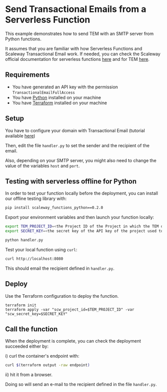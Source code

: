 # Send Transactional Emails from a Serverless Function

This example demonstrates how to send TEM with an SMTP server from Python functions.

It assumes that you are familiar with how Serverless Functions and Scaleway Transactional Email work. 
If needed, you can check the Scaleway official documentation for serverless functions [here](https://www.scaleway.com/en/docs/serverless/functions/quickstart/) 
and for TEM [here](https://www.scaleway.com/en/docs/managed-services/transactional-email/quickstart/).

## Requirements

* You have generated an API key with the permission `TransactionalEmailFullAccess`
* You have [Python](https://www.python.org/) installed on your machine
* You have [Terraform](https://registry.terraform.io/providers/scaleway/scaleway/latest/docs) installed on your machine

## Setup

You have to configure your domain with Transactional Email (tutorial available [here](https://www.scaleway.com/en/docs/managed-services/transactional-email/quickstart/))

Then, edit the file `handler.py` to set the sender and the recipient of the email. 

Also, depending on your SMTP server, you might also need to change the value of the variables `host` and `port`.

## Testing with serverless offline for Python

In order to test your function locally before the deployment, you can install our offline testing library with:

```bash
pip install scaleway_functions_python==0.2.0
```

Export your environment variables and then launch your function locally:
```bash
export TEM_PROJECT_ID=<the Project ID of the Project in which the TEM domain was created>
export SECRET_KEY=<the secret key of the API key of the project used to manage your TEM domain>

python handler.py
```

Test your local function using `curl`:

```bash
curl http://localhost:8080
```

This should email the recipient defined in `handler.py`.

## Deploy

Use the Terraform configuration to deploy the function.

```shell
terraform init
terraform apply -var "scw_project_id=$TEM_PROJECT_ID" -var "scw_secret_key=$SECRET_KEY"
```

## Call the function

When the deployment is complete, you can check the deployment succeeded either by:

i) curl the container's endpoint with:
```sh
curl $(terraform output -raw endpoint)
```
ii) hit it from a browser.

Doing so will send an e-mail to the recipient defined in the file `handler.py`.
